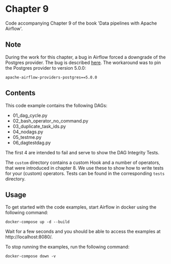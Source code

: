 # Chapter 9

Code accompanying Chapter 9 of the book 'Data pipelines with Apache Airflow'.

## Note
During the work for this chapter, a bug in Airflow forced a downgrade of the Postgres provider. The bug is described [here](https://github.com/apache/airflow/issues/41373).
The workaround was to pin the Postgres provider to version 5.0.0:
```
apache-airflow-providers-postgres==5.0.0
```


## Contents

This code example contains the following DAGs:

- 01_dag_cycle.py
- 02_bash_operator_no_command.py
- 03_duplicate_task_ids.py
- 04_nodags.py
- 05_testme.py
- 06_dagtestdag.py

The first 4 are intended to fail and serve to show the DAG Integrity Tests.

The `custom` directory contains a custom Hook and a number of operators, that were introduced in chapter 8. We use these 
to show how to write tests for your (custom) operators. Tests can be found in the corresponding `tests` directory.

## Usage

To get started with the code examples, start Airflow in docker using the following command:

```
docker-compose up -d --build
```

Wait for a few seconds and you should be able to access the examples at http://localhost:8080/.

To stop running the examples, run the following command:

```
docker-compose down -v
```
